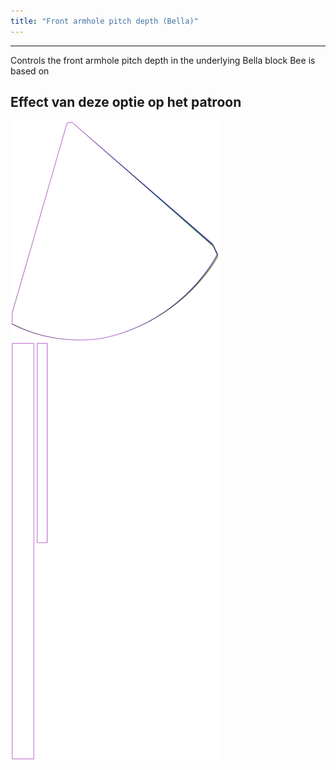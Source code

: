 ```yaml
---
title: "Front armhole pitch depth (Bella)"
---
```


---

Controls the front armhole pitch depth in the underlying Bella block Bee is based on

## Effect van deze optie op het patroon

![Deze afbeelding toont het effect van deze optie door meerdere varianten die een andere waarde hebben voor deze optie te vervangen](bee_frontarmholepitchdepth_sample.svg "Effect van deze optie op het patroon")
